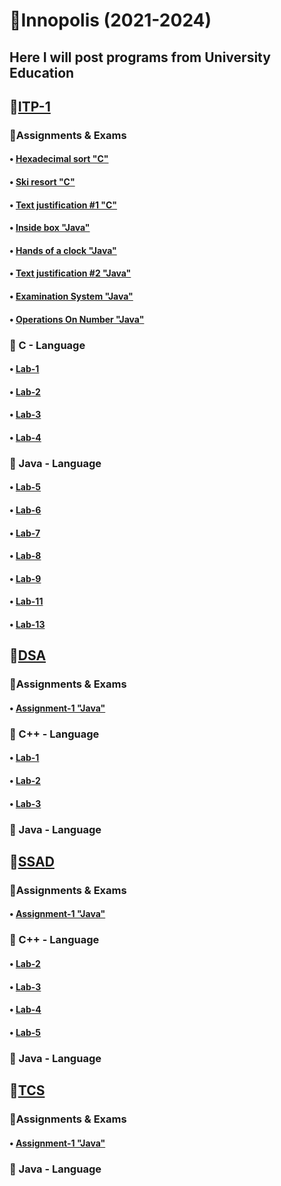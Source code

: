 # 📕Innopolis (2021-2024)
## Here I will post programs from University Education
## 📌[ITP-1](BS-Year1/ITP-1)
### 📍Assignments & Exams
#### • [Hexadecimal sort "C"](BS-Year1/ITP-1/Assignment1/HexadecimalSort.c)
#### • [Ski resort "C"](BS-Year1/ITP-1/Assignment2/SkiResort/SkiResort.c)
#### • [Text justification #1 "C"](BS-Year1/ITP-1/Assignment2/TextJustification/TextJustification.c)
#### • [Inside box "Java"](BS-Year1/ITP-1/Assignment3/HandsOfaClock/src/Main.java)
#### • [Hands of a clock "Java"](BS-Year1/ITP-1/Assignment3/InsideBox/src/Main.java)
#### • [Text justification #2 "Java"](BS-Year1/ITP-1/Assignment4/TextJustification2/src/TextJustification2.java)
#### • [Examination System "Java"](BS-Year1/ITP-1/Assignment5/ExaminationSystem/src/)
#### • [Operations On Number "Java"](BS-Year1/ITP-1/Assignment5/OperationsOnNumber/src/)
### 📍 C - Language
#### • [Lab-1](BS-Year1/ITP-1/Lab-1)
#### • [Lab-2](BS-Year1/ITP-1/Lab-2)
#### • [Lab-3](BS-Year1/ITP-1/Lab-3)
#### • [Lab-4](BS-Year1/ITP-1/Lab-4)
### 📍 Java - Language
#### • [Lab-5](BS-Year1/ITP-1/Lab-5)
#### • [Lab-6](BS-Year1/ITP-1/Lab-6)
#### • [Lab-7](BS-Year1/ITP-1/Lab-7)
#### • [Lab-8](BS-Year1/ITP-1/Lab-8)
#### • [Lab-9](BS-Year1/ITP-1/Lab-9)
#### • [Lab-11](BS-Year1/ITP-1/Lab-11)
#### • [Lab-13](BS-Year1/ITP-1/Lab-11)
## 📌[DSA](BS-Year1/DSA)
### 📍Assignments & Exams
#### • [Assignment-1 "Java"](BS-Year1/DSA/Assignment-1)
### 📍 C++ - Language
#### • [Lab-1](BS-Year1/DSA/Lab-1)
#### • [Lab-2](BS-Year1/DSA/Lab-2)
#### • [Lab-3](BS-Year1/DSA/Lab-3)
### 📍 Java - Language
####
## 📌[SSAD](BS-Year1/SSAD)
### 📍Assignments & Exams
#### • [Assignment-1 "Java"](BS-Year1/SSAD/Assignment1)
### 📍 C++ - Language
#### • [Lab-2](BS-Year1/SSAD/Lab-2)
#### • [Lab-3](BS-Year1/SSAD/Lab-3)
#### • [Lab-4](BS-Year1/SSAD/Lab-4)
#### • [Lab-5](BS-Year1/SSAD/Lab-5)
### 📍 Java - Language
####
## 📌[TCS](BS-Year1/TCS)
### 📍Assignments & Exams
#### • [Assignment-1 "Java"](BS-Year1/TCS/Assignment1/src)
### 📍 Java - Language
